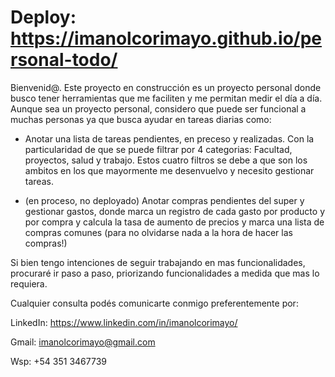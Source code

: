 # Deploy: https://imanolcorimayo.github.io/personal-todo/

Bienvenid@. Este proyecto en construcción es un proyecto personal donde busco tener herramientas que me faciliten y me permitan medir el día a día. Aunque sea un proyecto personal, considero que puede ser funcional a muchas personas ya que busca ayudar en tareas diarias como:

- Anotar una lista de tareas pendientes, en preceso y realizadas. Con la particularidad de que se puede filtrar por 4 categorias: Facultad, proyectos, salud y trabajo.
Estos cuatro filtros se debe a que son los ambitos en los que mayormente me desenvuelvo y necesito gestionar tareas.

- (en proceso, no deployado) Anotar compras pendientes del super y gestionar gastos, donde marca un registro de cada gasto por producto y por compra y calcula la tasa de aumento de precios y marca una lista de compras comunes (para no olvidarse nada a la hora de hacer las compras!)

Si bien tengo intenciones de seguir trabajando en mas funcionalidades, procuraré ir paso a paso, priorizando funcionalidades a medida que mas lo requiera.

Cualquier consulta podés comunicarte conmigo preferentemente por: 

LinkedIn: https://www.linkedin.com/in/imanolcorimayo/

Gmail: imanolcorimayo@gmail.com

Wsp: +54 351 3467739
